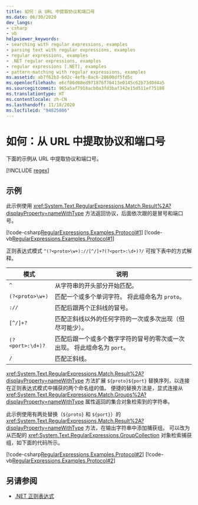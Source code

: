 ```yaml
---
title: 如何：从 URL 中提取协议和端口号
ms.date: 06/30/2020
dev_langs:
- csharp
- vb
helpviewer_keywords:
- searching with regular expressions, examples
- parsing text with regular expressions, examples
- regular expressions, examples
- .NET regular expressions, examples
- regular expressions [.NET], examples
- pattern-matching with regular expressions, examples
ms.assetid: ab7f62b3-6d2c-4efb-8ac6-28600df5fd5c
ms.openlocfilehash: e6cf86d08ed971876f76413e0145c62b73d0d4a5
ms.sourcegitcommit: 965a5af7918acb0a3fd3baf342e15d511ef75188
ms.translationtype: HT
ms.contentlocale: zh-CN
ms.lasthandoff: 11/18/2020
ms.locfileid: "94825086"
---
```

# <a name="how-to-extract-a-protocol-and-port-number-from-a-url"></a>如何：从 URL 中提取协议和端口号
下面的示例从 URL 中提取协议和端口号。  

[!INCLUDE [regex](../../../includes/regex.md)]

## <a name="example"></a>示例  
 此示例使用 <xref:System.Text.RegularExpressions.Match.Result%2A?displayProperty=nameWithType> 方法返回协议，后面依次跟的是冒号和端口号。  
  
 [!code-csharp[RegularExpressions.Examples.Protocol#1](../../../samples/snippets/csharp/VS_Snippets_CLR/RegularExpressions.Examples.Protocol/cs/Example.cs#1)]
 [!code-vb[RegularExpressions.Examples.Protocol#1](../../../samples/snippets/visualbasic/VS_Snippets_CLR/RegularExpressions.Examples.Protocol/vb/Example.vb#1)]  
  
 正则表达式模式 `^(?<proto>\w+)://[^/]+?(?<port>:\d+)?/` 可按下表中的方式解释。  
  
|模式|说明|  
|-------------|-----------------|  
|`^`|从字符串的开头部分开始匹配。|  
|`(?<proto>\w+)`|匹配一个或多个单词字符。 将此组命名为 `proto`。|  
|`://`|匹配后跟两个正斜线的冒号。|  
|`[^/]+?`|匹配正斜线以外的任何字符的一次或多次出现（但尽可能少）。|  
|`(?<port>:\d+)?`|匹配后跟一个或多个数字字符的冒号的零次或一次出现。 将此组命名为 `port`。|  
|`/`|匹配正斜线。|  
  
 <xref:System.Text.RegularExpressions.Match.Result%2A?displayProperty=nameWithType> 方法扩展 `${proto}${port}` 替换序列，以连接在正则表达式模式中捕获的两个命名组的值。 便捷的替换方法是，显式连接从 <xref:System.Text.RegularExpressions.Match.Groups%2A?displayProperty=nameWithType> 属性返回的集合对象检索到的字符串。  
  
 此示例使用有两处替换（`${proto}` 和 `${port}`）的 <xref:System.Text.RegularExpressions.Match.Result%2A?displayProperty=nameWithType> 方法，在输出字符串中添加捕获组。 可以改为从匹配的 <xref:System.Text.RegularExpressions.GroupCollection> 对象检索捕获组，如下面的代码所示。  
  
 [!code-csharp[RegularExpressions.Examples.Protocol#2](../../../samples/snippets/csharp/VS_Snippets_CLR/RegularExpressions.Examples.Protocol/cs/example2.cs#2)]
 [!code-vb[RegularExpressions.Examples.Protocol#2](../../../samples/snippets/visualbasic/VS_Snippets_CLR/RegularExpressions.Examples.Protocol/vb/example2.vb#2)]  
  
## <a name="see-also"></a>另请参阅

- [.NET 正则表达式](regular-expressions.md)
